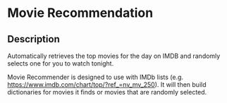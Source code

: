 # Movie Recommendation

## Description
Automatically retrieves the top movies for the day on IMDB and randomly selects one for you to watch tonight. 

Movie Recommender is designed to use with IMDb lists (e.g. https://www.imdb.com/chart/top/?ref_=nv_mv_250). It will then build dictionaries for movies it finds or movies that
are randomly selected. 
